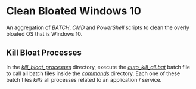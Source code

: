 # Clean Bloated Windows 10
An aggregation of *BATCH*, *CMD* and *PowerShell* scripts to clean the overly bloated OS that is Windows 10.

## Kill Bloat Processes
In the [*kill_bloat_processes*](clean_bloat_processes/kill_bloat_processes) directory, execute the [*auto_kill_all.bat*](clean_bloat_processes/kill_bloat_processes/auto_kill_all.bat) batch file to call all batch files inside the [*commands*](clean_bloat_processes/kill_bloat_processes/commands) directory. Each one of these batch files *kills* all processes related to an application / service.